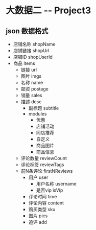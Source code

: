 # 大数据二 -- Project3

## json 数据格式

+ 店铺名称 shopName
+ 店铺链接 shopUrl
+ 店铺ID shopUserId
+ 商品 items
    + 链接 url
    + 图片 imgs
    + 名称 name
    + 邮资 postage
    + 销量 sales
    + 描述 desc
        + 副标题 subtitle
        + modules
            + 优惠
            + 店铺活动
            + 同店推荐
            + 自定义
            + 商品图片
            + 商品信息
    + 评论数量 reviewCount
    + 评论标签 reviewTags
    + 前N条评论 firstNReviews
        + 用户 user
            + 用户名称 username
            + 是否vip isVip
        + 评论时间 time
        + 评论内容 content
        + 购买类型 sku
        + 图片 pics
        + 追评 add


